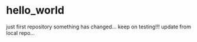 # hello_world
just first repository
something has changed...
keep on testing!!!
update from local repo...
